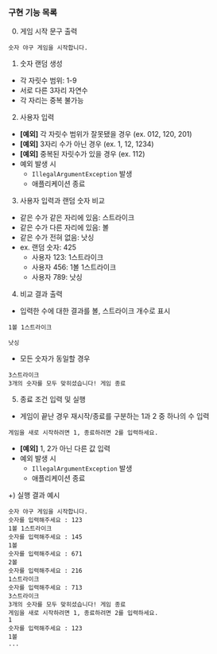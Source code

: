 ### 구현 기능 목록

0. 게임 시작 문구 출력
```
숫자 야구 게임을 시작합니다.
```

1. 숫자 랜덤 생성
- 각 자릿수 범위: 1-9
- 서로 다른 3자리 자연수
- 각 자리는 중복 불가능

2. 사용자 입력
- **[예외]** 각 자릿수 범위가 잘못됐을 경우 (ex. 012, 120, 201)
- **[예외]** 3자리 수가 아닌 경우 (ex. 1, 12, 1234)
- **[예외]** 중복된 자릿수가 있을 경우 (ex. 112)
- 예외 발생 시 
  - `IllegalArgumentException` 발생
  - 애플리케이션 종료

3. 사용자 입력과 랜덤 숫자 비교
- 같은 수가 같은 자리에 있음: 스트라이크
- 같은 수가 다른 자리에 있음: 볼
- 같은 수가 전혀 없음: 낫싱
- ex. 랜덤 숫자: 425
  - 사용자 123: 1스트라이크
  - 사용자 456: 1볼 1스트라이크
  - 사용자 789: 낫싱

4. 비교 결과 출력
- 입력한 수에 대한 결과를 볼, 스트라이크 개수로 표시
```text
1볼 1스트라이크
```
```text
낫싱
```
- 모든 숫자가 동일할 경우
```text
3스트라이크
3개의 숫자를 모두 맞히셨습니다! 게임 종료
```

5. 종료 조건 입력 및 실행
- 게임이 끝난 경우 재시작/종료를 구분하는 1과 2 중 하나의 수 입력
```text
게임을 새로 시작하려면 1, 종료하려면 2를 입력하세요.
```
- **[예외]** 1, 2가 아닌 다른 값 입력
- 예외 발생 시
    - `IllegalArgumentException` 발생
    - 애플리케이션 종료

+) 실행 결과 예시
```text
숫자 야구 게임을 시작합니다.
숫자를 입력해주세요 : 123
1볼 1스트라이크
숫자를 입력해주세요 : 145
1볼
숫자를 입력해주세요 : 671
2볼
숫자를 입력해주세요 : 216
1스트라이크
숫자를 입력해주세요 : 713
3스트라이크
3개의 숫자를 모두 맞히셨습니다! 게임 종료
게임을 새로 시작하려면 1, 종료하려면 2를 입력하세요.
1
숫자를 입력해주세요 : 123
1볼
...
```

